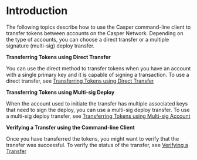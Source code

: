 # Introduction

The following topics describe how to use the Casper command-line client to transfer tokens between accounts on the Casper Network. Depending on the type of accounts, you can choose a direct transfer or a multiple signature (multi-sig) deploy transfer.  

**Transferring Tokens using Direct Transfer**

You can use the direct method to transfer tokens when you have an account with a single primary key and it is capable of signing a transaction. To use a direct transfer, see [Transferring Tokens using Direct Transfer](transfer-workflow.md)

**Transferring Tokens using Multi-sig Deploy**

When the account used to initiate the transfer has multiple associated keys that need to sign the deploy, you can use a multi-sig deploy transfer. To use a multi-sig deploy transfer, see [Transferring Tokens using Multi-sig Account](deploy-transfer.md)

**Verifying a Transfer using the Command-line Client**

Once you have transferred the tokens, you might want to verify that the transfer was successful. To verify the status of the transfer, see [Verifying a Transfer](verify-transfer.md)

